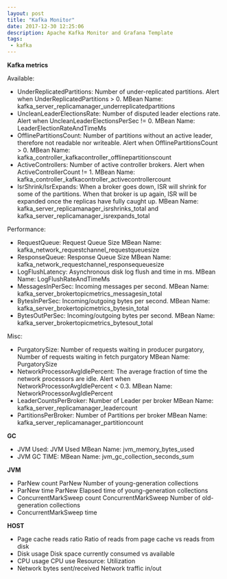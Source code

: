 ```yaml
---
layout: post
title: "Kafka Monitor"
date: 2017-12-30 12:25:06
description: Apache Kafka Monitor and Grafana Template
tags: 
 - kafka
---
```



**Kafka metrics**

Available:
 - UnderReplicatedPartitions: Number of under-replicated partitions. Alert when UnderReplicatedPartitions > 0.
   MBean Name: kafka_server_replicamanager_underreplicatedpartitions
 - UncleanLeaderElectionsRate: Number of disputed leader elections rate. Alert when UncleanLeaderElectionsPerSec != 0.
   MBean Name: LeaderElectionRateAndTimeMs 
 - OfflinePartitionsCount: Number of partitions without an active leader, therefore not readable nor writeable. Alert when OfflinePartitionsCount > 0.
   MBean Name: kafka_controller_kafkacontroller_offlinepartitionscount
 - ActiveControllers: Number of active controller brokers. Alert when ActiveControllerCount != 1.
   MBean Name: kafka_controller_kafkacontroller_activecontrollercount
 - IsrShrink/IsrExpands: When a broker goes down, ISR will shrink for some of the partitions. When that broker is up again, ISR will be expanded once the replicas have fully caught up.
   MBean Name: kafka_server_replicamanager_isrshrinks_total and kafka_server_replicamanager_isrexpands_total

Performance:
 - RequestQueue: Request Queue Size
   MBean Name: kafka_network_requestchannel_requestqueuesize
 - ResponseQueue: Response Queue Size
   MBean Name: kafka_network_requestchannel_responsequeuesize
 - LogFlushLatency: Asynchronous disk log flush and time in ms.
   MBean Name: LogFlushRateAndTimeMs
 - MessagesInPerSec: Incoming messages per second.
   MBean Name: kafka_server_brokertopicmetrics_messagesin_total 
 - BytesInPerSec: Incoming/outgoing bytes per second.
   MBean Name: kafka_server_brokertopicmetrics_bytesin_total 
 - BytesOutPerSec: Incoming/outgoing bytes per second.
   MBean Name: kafka_server_brokertopicmetrics_bytesout_total

Misc:
 - PurgatorySize: Number of requests waiting in producer purgatory, Number of requests waiting in fetch purgatory
   MBean Name: PurgatorySize 
 - NetworkProcessorAvgIdlePercent:  The average fraction of time the network processors are idle. Alert when NetworkProcessorAvgIdlePercent < 0.3.
   MBean Name: NetworkProcessorAvgIdlePercent 
 - LeaderCountsPerBroker: Number of Leader per broker
   MBean Name: kafka_server_replicamanager_leadercount
 - PartitionsPerBroker: Number of Partitions per broker
   MBean Name: kafka_server_replicamanager_partitioncount

**GC**
 - JVM Used: JVM Used
   MBean Name: jvm_memory_bytes_used
 - JVM GC TIME: 
   MBean Name: jvm_gc_collection_seconds_sum

**JVM**
 - ParNew count    ParNew     Number of young-generation collections
 - ParNew time     ParNew     Elapsed time of young-generation collections
 - ConcurrentMarkSweep count   ConcurrentMarkSweep        Number of old-generation collections
 - ConcurrentMarkSweep time

**HOST**
 - Page cache reads ratio  Ratio of reads from page cache vs reads from disk
 - Disk usage      Disk space currently consumed vs available
 - CPU usage       CPU use Resource: Utilization
 - Network bytes sent/received     Network traffic in/out

